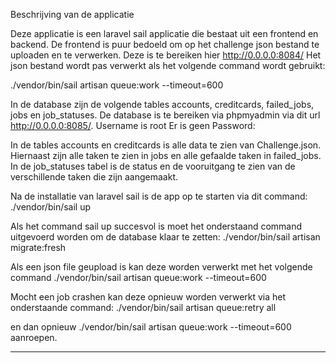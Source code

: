 Beschrijving van de applicatie

Deze applicatie is een laravel sail applicatie die  bestaat uit een frontend en backend.
De frontend is puur bedoeld om op het challenge json bestand te uploaden en te verwerken. 
Deze is te bereiken hier http://0.0.0.0:8084/
Het json bestand wordt pas verwerkt als het volgende command wordt gebruikt:

./vendor/bin/sail artisan queue:work --timeout=600

In de database zijn de volgende tables accounts, creditcards, failed_jobs, jobs en job_statuses.
De database is te bereiken via phpmyadmin via dit url http://0.0.0.0:8085/. Username is root Er is geen Password: 

In de tables accounts en creditcards is alle data te zien van Challenge.json. 
Hiernaast zijn alle taken te zien in jobs en alle gefaalde taken in failed_jobs. In de job_statuses 
tabel is de status en de vooruitgang te zien van de verschillende taken die zijn aangemaakt.


Na de installatie van laravel sail is de app op te starten via dit command:
./vendor/bin/sail up
 
Als het command sail up succesvol is moet  het onderstaand command uitgevoerd worden om de 
database klaar te zetten: 
./vendor/bin/sail artisan migrate:fresh


Als een json file geupload is kan deze worden verwerkt met het volgende command
./vendor/bin/sail artisan queue:work --timeout=600

Mocht een job crashen kan deze opnieuw worden verwerkt via het onderstaande command:
./vendor/bin/sail artisan queue:retry all

en dan opnieuw ./vendor/bin/sail artisan queue:work --timeout=600  aanroepen.

-------------------------------------------------------

